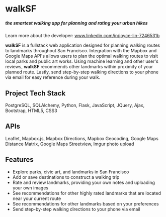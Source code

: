 # walkSF #
##### the smartest walking app for planning and rating your urban hikes

Learn more about the developer: www.linkedin.com/in/joyce-lin-7246531b

**walkSF** is a fullstack web application designed for planning walking routes to landmarks throughout San Francisco. Integration with the Mapbox and Google Maps API's allows users to plan the optimal walking routes to visit local parks and public art works.  Using machine learning and other user's reviews, **walkSF** recommends other landmarks within proximity of your planned route.  Lastly, send step-by-step walking directions to your phone via email for easy reference during your walk.

## Project Tech Stack ##
PostgreSQL, SQLAlchemy, Python, Flask, JavaScript, JQuery, Ajax, Bootstrap, HTML5, CSS3

## APIs ##
Leaflet, Mapbox.js, Mapbox Directions, Mapbox Geocoding, Google Maps Distance Matrix, Google Maps Streetview, Imgur photo upload

## Features ##
* Explore parks, civic art, and landmarks in San Francisco
* Add or save destinations to construct a walking trip
* Rate and review landmarks, providing your own notes and uploading your own images
* See recommendations for other highly rated landmarks that are located near your current route
* See recommendations for other landmarks based on your preferences
* Send step-by-step walking directions to your phone via email


